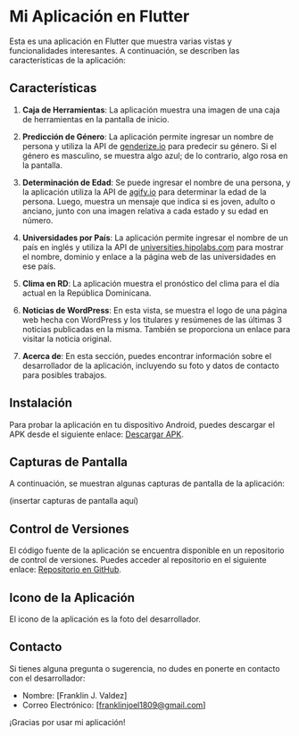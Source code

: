 # Mi Aplicación en Flutter

Esta es una aplicación en Flutter que muestra varias vistas y funcionalidades interesantes. A continuación, se describen las características de la aplicación:

## Características

1. **Caja de Herramientas**: La aplicación muestra una imagen de una caja de herramientas en la pantalla de inicio.

2. **Predicción de Género**: La aplicación permite ingresar un nombre de persona y utiliza la API de [genderize.io](https://api.genderize.io/) para predecir su género. Si el género es masculino, se muestra algo azul; de lo contrario, algo rosa en la pantalla.

3. **Determinación de Edad**: Se puede ingresar el nombre de una persona, y la aplicación utiliza la API de [agify.io](https://api.agify.io/) para determinar la edad de la persona. Luego, muestra un mensaje que indica si es joven, adulto o anciano, junto con una imagen relativa a cada estado y su edad en número.

4. **Universidades por País**: La aplicación permite ingresar el nombre de un país en inglés y utiliza la API de [universities.hipolabs.com](http://universities.hipolabs.com/search) para mostrar el nombre, dominio y enlace a la página web de las universidades en ese país.

5. **Clima en RD**: La aplicación muestra el pronóstico del clima para el día actual en la República Dominicana.

6. **Noticias de WordPress**: En esta vista, se muestra el logo de una página web hecha con WordPress y los titulares y resúmenes de las últimas 3 noticias publicadas en la misma. También se proporciona un enlace para visitar la noticia original.

7. **Acerca de**: En esta sección, puedes encontrar información sobre el desarrollador de la aplicación, incluyendo su foto y datos de contacto para posibles trabajos.

## Instalación

Para probar la aplicación en tu dispositivo Android, puedes descargar el APK desde el siguiente enlace: [Descargar APK](insertar-enlace-al-apk-aquí).

## Capturas de Pantalla

A continuación, se muestran algunas capturas de pantalla de la aplicación:

(insertar capturas de pantalla aquí)

## Control de Versiones

El código fuente de la aplicación se encuentra disponible en un repositorio de control de versiones. Puedes acceder al repositorio en el siguiente enlace: [Repositorio en GitHub](insertar-enlace-al-repositorio-aquí).

## Icono de la Aplicación

El icono de la aplicación es la foto del desarrollador.

## Contacto

Si tienes alguna pregunta o sugerencia, no dudes en ponerte en contacto con el desarrollador:

- Nombre: [Franklin J. Valdez]
- Correo Electrónico: [franklinjoel1809@gmail.com]

¡Gracias por usar mi aplicación!
